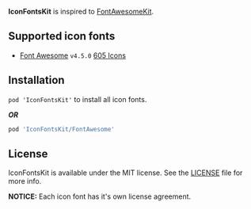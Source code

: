 **IconFontsKit** is inspired to [FontAwesomeKit](https://github.com/PrideChung/FontAwesomeKit).

## Supported icon fonts

+ [Font Awesome](http://fontawesome.io) `v4.5.0` [605 Icons](http://fontawesome.io/icons)

## Installation

`pod 'IconFontsKit'` to install all icon fonts.

***OR***

```ruby
pod 'IconFontsKit/FontAwesome'
```

## License

IconFontsKit is available under the MIT license. See the [LICENSE](LICENSE) file for more info.

**NOTICE:** Each icon font has it's own license agreement.
